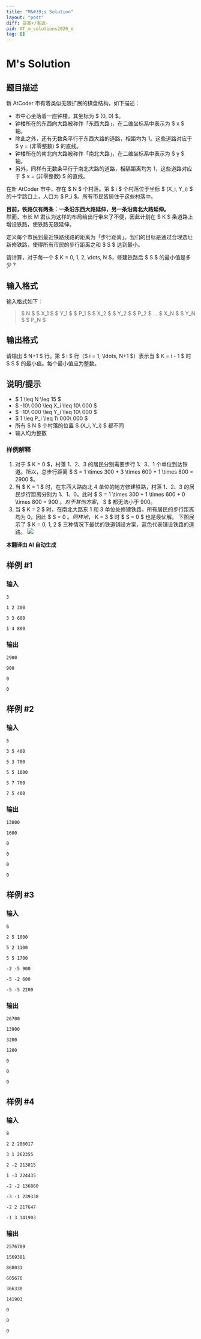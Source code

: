```yaml
---
title: "M&#39;s Solution"
layout: "post"
diff: 提高+/省选-
pid: AT_m_solutions2020_e
tag: []
---
```


# M&#39;s Solution

## 题目描述

新 AtCoder 市有着类似无限扩展的棋盘结构，如下描述：

- 市中心坐落着一座钟楼，其坐标为 $ (0, 0) $。
- 钟楼所在的东西向大路被称作「东西大路」，在二维坐标系中表示为 $ x $ 轴。
- 除此之外，还有无数条平行于东西大路的道路，相距均为 1。这些道路对应于 $ y = (非零整数) $ 的直线。
- 钟楼所在的南北向大路被称作「南北大路」，在二维坐标系中表示为 $ y $ 轴。
- 另外，同样有无数条平行于南北大路的道路，相隔距离均为 1，这些道路对应于 $ x = (非零整数) $ 的直线。

在新 AtCoder 市中，存在 $ N $ 个村落。第 $ i $ 个村落位于坐标 $ (X_i, Y_i) $ 的十字路口上，人口为 $ P_i $。所有市民皆居住于这些村落中。

**目前，铁路仅有两条：一条沿东西大路延伸，另一条沿南北大路延伸。**  
然而，市长 M 君认为这样的布局给出行带来了不便，因此计划在 $ K $ 条道路上增设铁路，使铁路无限延伸。

定义每个市民到最近铁路线路的距离为「步行距离」。我们的目标是通过合理选址新修铁路，使得所有市民的步行距离之和 $ S $ 达到最小。

请计算，对于每一个 $ K = 0, 1, 2, \dots, N $，修建铁路后 $ S $ 的最小值是多少？

## 输入格式

输入格式如下：

> $ N $ $ X_1 $ $ Y_1 $ $ P_1 $ $ X_2 $ $ Y_2 $ $ P_2 $ $\ldots$ $ X_N $ $ Y_N $ $ P_N $

## 输出格式

请输出 $ N+1 $ 行。第 $ i $ 行（$ i = 1, \ldots, N+1 $）表示当 $ K = i - 1 $ 时 $ S $ 的最小值。每个最小值应为整数。

## 说明/提示

- $ 1 \leq N \leq 15 $
- $ -10\ 000 \leq X_i \leq 10\ 000 $
- $ -10\ 000 \leq Y_i \leq 10\ 000 $
- $ 1 \leq P_i \leq 1\ 000\ 000 $
- 所有 $ N $ 个村落的位置 $ (X_i, Y_i) $ 都不同
- 输入均为整数

### 样例解释

1. 对于 $ K = 0 $，村落 1、2、3 的居民分别需要步行 1、3、1 个单位到达铁道。所以，总步行距离 $ S = 1 \times 300 + 3 \times 600 + 1 \times 800 = 2900 $。
2. 当 $ K = 1 $ 时，在东西大路向北 4 单位的地方修建铁路，村落 1、2、3 的居民步行距离分别为 1、1、0。此时 $ S = 1 \times 300 + 1 \times 600 + 0 \times 800 = 900 $。对于其他方案，$ S $ 都无法小于 900。
3. 当 $ K = 2 $ 时，在南北大路东 1 和 3 单位处修建铁路，所有居民的步行距离均为 0，因此 $ S = 0 $。同样地，$ K = 3 $ 时 $ S = 0 $ 也是最优解。
   下图展示了 $ K = 0, 1, 2 $ 三种情况下最优的铁道铺设方案，蓝色代表铺设铁路的道路。
   ![](https://img.atcoder.jp/m-solutions2020/fc274bed71a4c37706550fa083496d39.png)

 **本翻译由 AI 自动生成**

## 样例 #1

### 输入

```
3
1 2 300
3 3 600
1 4 800
```

### 输出

```
2900
900
0
0
```

## 样例 #2

### 输入

```
5
3 5 400
5 3 700
5 5 1000
5 7 700
7 5 400
```

### 输出

```
13800
1600
0
0
0
0
```

## 样例 #3

### 输入

```
6
2 5 1000
5 2 1100
5 5 1700
-2 -5 900
-5 -2 600
-5 -5 2200
```

### 输出

```
26700
13900
3200
1200
0
0
0
```

## 样例 #4

### 输入

```
8
2 2 286017
3 1 262355
2 -2 213815
1 -3 224435
-2 -2 136860
-3 -1 239338
-2 2 217647
-1 3 141903
```

### 输出

```
2576709
1569381
868031
605676
366338
141903
0
0
0
```

